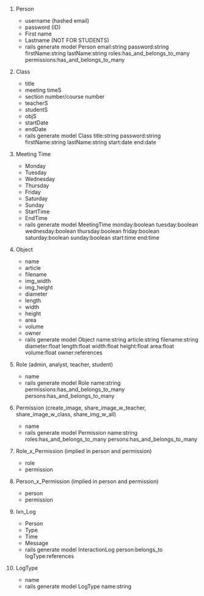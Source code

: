 1. Person
	* username (hashed email)
	* password (ID)
	* First name
	* Lastname (NOT FOR STUDENTS)
	* rails generate model Person email:string password:string firstName:string lastName:string roles:has_and_belongs_to_many permissions:has_and_belongs_to_many

1. Class 
	* title
	* meeting timeS
	* section number/course number
	* teacherS
	* studentS
	* objS
	* startDate
	* endDate
	* rails generate model Class title:string password:string firstName:string lastName:string start:date end:date


1. Meeting Time
	* Monday
	* Tuesday
	* Wednesday
	* Thursday
	* Friday
	* Saturday
	* Sunday
	* StartTime
	* EndTime
	* rails generate model MeetingTime monday:boolean tuesday:boolean wednesday:boolean thursday:boolean friday:boolean saturday:boolean sunday:boolean start:time end:time

1. Object
	* name
	* article
	* filename
	* img_width
	* img_height
	* diameter
	* length
	* width
	* height
	* area
	* volume
	* owner
	* rails generate model Object name:string article:string filename:string diameter:float length:float width:float height:float area:float volume:float owner:references

1. Role (admin, analyst, teacher, student)
	* name
	* rails generate model Role name:string permissions:has_and_belongs_to_many persons:has_and_belongs_to_many

1. Permission (create_image, share_image_w_teacher, share_image_w_class, share_img_w_all)
	* name
	* rails generate model Permission name:string roles:has_and_belongs_to_many persons:has_and_belongs_to_many

1. Role_x_Permission (implied in person and permission)
	* role
	* permission

1. Person_x_Permission (implied in person and permission)
	* person
	* permission

1. Ixn_Log
	* Person
	* Type
	* Time
	* Message
	* rails generate model InteractionLog person:belongs_to logType:references

1. LogType
	* name
	* rails generate model LogType name:string 